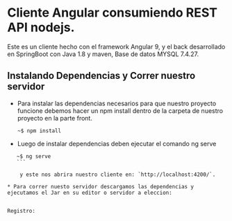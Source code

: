 # Cliente Angular consumiendo REST API nodejs.

Este es un cliente hecho con el framework Angular 9, y el back desarrollado en SpringBoot con Java 1.8 y maven, Base de datos MYSQL 7.4.27.



## Instalando Dependencias y Correr nuestro servidor

* Para instalar las dependencias necesarios para que nuestro proyecto funcione debemos hacer un npm install dentro de la carpeta de nuestro proyecto en la parte front.
    ```console
    ~$ npm install
    ```
    
* Luego de instalar dependencias deben ejecutar el comando ng serve

 ```console
    ~$ ng serve
    ```
    
     y este nos abrira nuestro cliente en: `http://localhost:4200/`. 
     
* Para correr nuesto servidor descargamos las dependencias y ejecutamos el Jar en su editor o servidor a eleccion: 
    

Registro:



